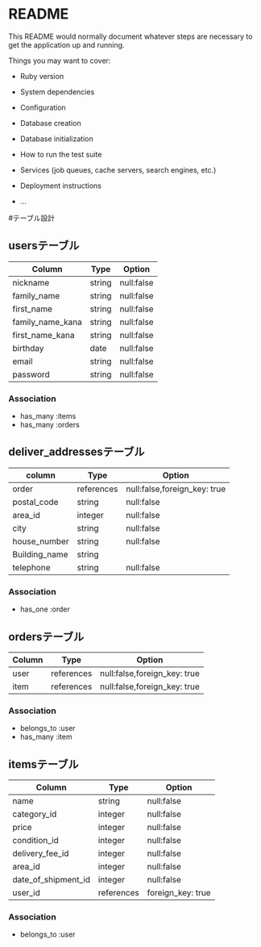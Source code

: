 # README

This README would normally document whatever steps are necessary to get the
application up and running.

Things you may want to cover:

* Ruby version

* System dependencies

* Configuration

* Database creation

* Database initialization

* How to run the test suite

* Services (job queues, cache servers, search engines, etc.)

* Deployment instructions

* ...



#テーブル設計

## usersテーブル

|   Column   |   Type   |  Option     |
|  --------  | -------- |  ---------  |
|   nickname |  string  |  null:false |
| family_name|  string  |  null:false |
| first_name |  string  |  null:false |
| family_name_kana| string| null:false|
| first_name_kana | string| null:false|
|  birthday  |  date    | null:false  |
|   email    |  string  |  null:false |
|   password |  string  |  null:false |

### Association

- has_many :items
- has_many :orders


## deliver_addressesテーブル

|   column   |   Type   |   Option   |
|  --------  |  ------  |  --------  |
|  order    |references| null:false,foreign_key: true |
|  postal_code  |  string  | null:false |
|   area_id|  integer  | null:false |
|    city    |  string  | null:false |
|house_number |  string  | null:false |
|Building_name| string  |            |
|  telephone |  string  | null:false |

### Association

- has_one :order

## ordersテーブル

|    Column     |   Type   |   Option   |
|  -----------  | -------- |  --------  |
|     user      |references| null:false,foreign_key: true |
|     item      |references| null:false,foreign_key: true |

### Association
- belongs_to :user
- has_many :item

## itemsテーブル

|    Column     |   Type   |     Option   |
|   ---------   |  ------  |  ----------  |
|      name     |  string  |  null:false  |
|   category_id |  integer |  null:false  |
|     price     |  integer |  null:false  |
|  condition_id |  integer |  null:false  |
| delivery_fee_id |  integer |  null:false  |
|    area_id    |  integer |  null:false  |
|date_of_shipment_id| integer |  null:false  |
|   user_id     |references|  foreign_key: true|

### Association

- belongs_to :user